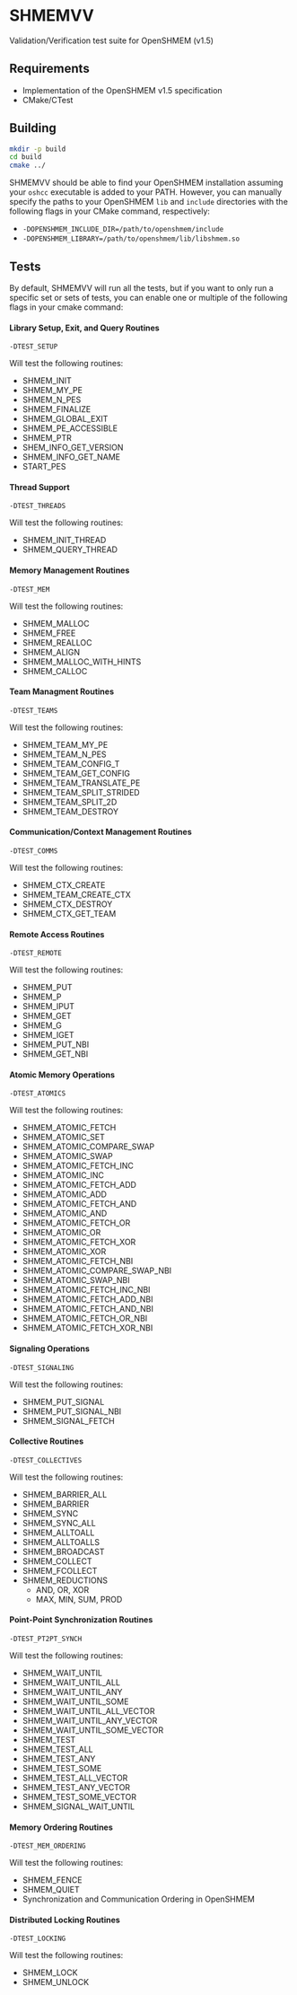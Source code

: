 # SHMEMVV
Validation/Verification test suite for OpenSHMEM (v1.5)

## Requirements
- Implementation of the OpenSHMEM v1.5 specification
- CMake/CTest

## Building
```bash
mkdir -p build
cd build
cmake ../
```

SHMEMVV should be able to find your OpenSHMEM installation assuming your `oshcc` executable is added to your PATH. However, you can manually specify the paths to your OpenSHMEM `lib` and `include` directories with the following flags in your CMake command, respectively:

- `-DOPENSHMEM_INCLUDE_DIR=/path/to/openshmem/include`
- `-DOPENSHMEM_LIBRARY=/path/to/openshmem/lib/libshmem.so`

## Tests
By default, SHMEMVV will run all the tests, but if you want to only run a specific set or sets of tests, you can enable one or multiple of the following flags in your cmake command:

#### Library Setup, Exit, and Query Routines
```
-DTEST_SETUP
```
Will test the following routines:
- SHMEM_INIT
- SHMEM_MY_PE
- SHMEM_N_PES
- SHMEM_FINALIZE
- SHMEM_GLOBAL_EXIT
- SHMEM_PE_ACCESSIBLE
- SHMEM_PTR
- SHEM_INFO_GET_VERSION
- SHMEM_INFO_GET_NAME
- START_PES

#### Thread Support
```
-DTEST_THREADS
```
Will test the following routines:
- SHMEM_INIT_THREAD
- SHMEM_QUERY_THREAD

#### Memory Management Routines
```
-DTEST_MEM
```
Will test the following routines:
- SHMEM_MALLOC
- SHMEM_FREE
- SHMEM_REALLOC
- SHMEM_ALIGN
- SHMEM_MALLOC_WITH_HINTS
- SHMEM_CALLOC

#### Team Managment Routines
```
-DTEST_TEAMS
```
Will test the following routines:
- SHMEM_TEAM_MY_PE
- SHMEM_TEAM_N_PES
- SHMEM_TEAM_CONFIG_T
- SHMEM_TEAM_GET_CONFIG
- SHMEM_TEAM_TRANSLATE_PE
- SHMEM_TEAM_SPLIT_STRIDED
- SHMEM_TEAM_SPLIT_2D
- SHMEM_TEAM_DESTROY

#### Communication/Context Management Routines
```
-DTEST_COMMS
```
Will test the following routines:
- SHMEM_CTX_CREATE
- SHMEM_TEAM_CREATE_CTX
- SHMEM_CTX_DESTROY
- SHMEM_CTX_GET_TEAM

#### Remote Access Routines
```
-DTEST_REMOTE
```
Will test the following routines:
- SHMEM_PUT
- SHMEM_P
- SHMEM_IPUT
- SHMEM_GET
- SHMEM_G
- SHMEM_IGET
- SHMEM_PUT_NBI
- SHMEM_GET_NBI

#### Atomic Memory Operations
```
-DTEST_ATOMICS
```
Will test the following routines:
- SHMEM_ATOMIC_FETCH
- SHMEM_ATOMIC_SET
- SHMEM_ATOMIC_COMPARE_SWAP
- SHMEM_ATOMIC_SWAP
- SHMEM_ATOMIC_FETCH_INC
- SHMEM_ATOMIC_INC
- SHMEM_ATOMIC_FETCH_ADD
- SHMEM_ATOMIC_ADD
- SHMEM_ATOMIC_FETCH_AND
- SHMEM_ATOMIC_AND
- SHMEM_ATOMIC_FETCH_OR
- SHMEM_ATOMIC_OR
- SHMEM_ATOMIC_FETCH_XOR
- SHMEM_ATOMIC_XOR
- SHMEM_ATOMIC_FETCH_NBI
- SHMEM_ATOMIC_COMPARE_SWAP_NBI
- SHMEM_ATOMIC_SWAP_NBI
- SHMEM_ATOMIC_FETCH_INC_NBI
- SHMEM_ATOMIC_FETCH_ADD_NBI
- SHMEM_ATOMIC_FETCH_AND_NBI
- SHMEM_ATOMIC_FETCH_OR_NBI
- SHMEM_ATOMIC_FETCH_XOR_NBI

#### Signaling Operations
```
-DTEST_SIGNALING
```
Will test the following routines:
- SHMEM_PUT_SIGNAL
- SHMEM_PUT_SIGNAL_NBI
- SHMEM_SIGNAL_FETCH

#### Collective Routines
```
-DTEST_COLLECTIVES
```
Will test the following routines:
- SHMEM_BARRIER_ALL
- SHMEM_BARRIER
- SHMEM_SYNC
- SHMEM_SYNC_ALL
- SHMEM_ALLTOALL
- SHMEM_ALLTOALLS
- SHMEM_BROADCAST
- SHMEM_COLLECT
- SHMEM_FCOLLECT
- SHMEM_REDUCTIONS
  - AND, OR, XOR
  - MAX, MIN, SUM, PROD

#### Point-Point Synchronization Routines
```
-DTEST_PT2PT_SYNCH
```
Will test the following routines:
- SHMEM_WAIT_UNTIL
- SHMEM_WAIT_UNTIL_ALL
- SHMEM_WAIT_UNTIL_ANY
- SHMEM_WAIT_UNTIL_SOME
- SHMEM_WAIT_UNTIL_ALL_VECTOR
- SHMEM_WAIT_UNTIL_ANY_VECTOR
- SHMEM_WAIT_UNTIL_SOME_VECTOR
- SHMEM_TEST
- SHMEM_TEST_ALL
- SHMEM_TEST_ANY
- SHMEM_TEST_SOME
- SHMEM_TEST_ALL_VECTOR
- SHMEM_TEST_ANY_VECTOR
- SHMEM_TEST_SOME_VECTOR
- SHMEM_SIGNAL_WAIT_UNTIL

#### Memory Ordering Routines
```
-DTEST_MEM_ORDERING
```
Will test the following routines:
- SHMEM_FENCE
- SHMEM_QUIET
- Synchronization and Communication Ordering in OpenSHMEM

#### Distributed Locking Routines
```
-DTEST_LOCKING
```
Will test the following routines:
- SHMEM_LOCK
- SHMEM_UNLOCK

